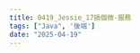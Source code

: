 ```yaml
---
title: 0419_Jessie_17搞個微-服務
tags: ["Java", '後端']
date: "2025-04-19"
---
```


<script setup lang="ts">
  import {ref} from 'vue';
  const canvaData = ref({
    src: 'https://www.canva.com/design/DAGkfb9EQxo/wmGRv2mEN3xN2NZEf1tLBA/view?embed',
    title: '17搞個微-服務',
    author: 'Jessie',
    createdDate: '2025-04-19',
  })
</script>

<CanvaPPT v-bind="canvaData" />
